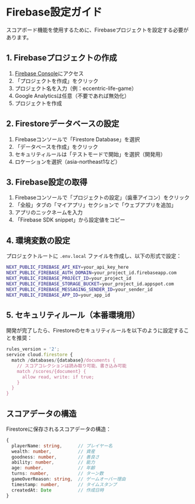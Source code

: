# Firebase設定ガイド

スコアボード機能を使用するために、Firebaseプロジェクトを設定する必要があります。

## 1. Firebaseプロジェクトの作成

1. [Firebase Console](https://console.firebase.google.com/)にアクセス
2. 「プロジェクトを作成」をクリック
3. プロジェクト名を入力（例：eccentric-life-game）
4. Google Analyticsは任意（不要であれば無効化）
5. プロジェクトを作成

## 2. Firestoreデータベースの設定

1. Firebaseコンソールで「Firestore Database」を選択
2. 「データベースを作成」をクリック
3. セキュリティルールは「テストモードで開始」を選択（開発用）
4. ロケーションを選択（asia-northeast1など）

## 3. Firebase設定の取得

1. Firebaseコンソールで「プロジェクトの設定」（歯車アイコン）をクリック
2. 「全般」タブの「マイアプリ」セクションで「ウェブアプリを追加」
3. アプリのニックネームを入力
4. 「Firebase SDK snippet」から設定値をコピー

## 4. 環境変数の設定

プロジェクトルートに `.env.local` ファイルを作成し、以下の形式で設定：

```bash
NEXT_PUBLIC_FIREBASE_API_KEY=your_api_key_here
NEXT_PUBLIC_FIREBASE_AUTH_DOMAIN=your_project_id.firebaseapp.com
NEXT_PUBLIC_FIREBASE_PROJECT_ID=your_project_id
NEXT_PUBLIC_FIREBASE_STORAGE_BUCKET=your_project_id.appspot.com
NEXT_PUBLIC_FIREBASE_MESSAGING_SENDER_ID=your_sender_id
NEXT_PUBLIC_FIREBASE_APP_ID=your_app_id
```

## 5. セキュリティルール（本番環境用）

開発が完了したら、Firestoreのセキュリティルールを以下のように設定することを推奨：

```javascript
rules_version = '2';
service cloud.firestore {
  match /databases/{database}/documents {
    // スコアコレクションは読み取り可能、書き込み可能
    match /scores/{document} {
      allow read, write: if true;
    }
  }
}
```

## スコアデータの構造

Firestoreに保存されるスコアデータの構造：

```typescript
{
  playerName: string,      // プレイヤー名
  wealth: number,          // 資産
  goodness: number,        // 善良さ
  ability: number,         // 能力
  age: number,             // 年齢
  turns: number,           // ターン数
  gameOverReason: string,  // ゲームオーバー理由
  timestamp: number,       // タイムスタンプ
  createdAt: Date          // 作成日時
}
``` 